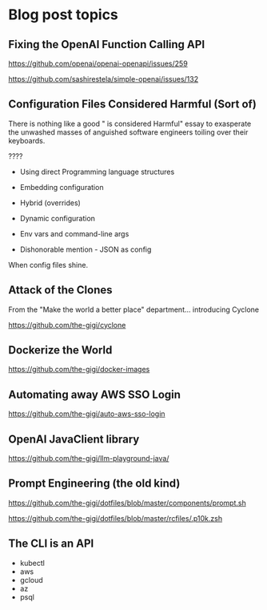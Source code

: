 # Blog post topics

## Fixing the OpenAI Function Calling API

https://github.com/openai/openai-openapi/issues/259

https://github.com/sashirestela/simple-openai/issues/132

## Configuration Files Considered Harmful (Sort of)

There is nothing like a good "<Blank> is considered Harmful" essay to exasperate the unwashed masses of anguished
software engineers toiling over their keyboards.

????

- Using direct Programming language structures 
- Embedding configuration
- Hybrid (overrides)
- Dynamic configuration
- Env vars and command-line args

- Dishonorable mention - JSON as config

When config files shine.

## Attack of the Clones

From the "Make the world a better place" department... introducing Cyclone

https://github.com/the-gigi/cyclone

## Dockerize the World

https://github.com/the-gigi/docker-images


## Automating away AWS SSO Login

https://github.com/the-gigi/auto-aws-sso-login

## OpenAI JavaClient library

https://github.com/the-gigi/llm-playground-java/

## Prompt Engineering (the old kind)

https://github.com/the-gigi/dotfiles/blob/master/components/prompt.sh

https://github.com/the-gigi/dotfiles/blob/master/rcfiles/.p10k.zsh

## The CLI is an API

- kubectl
- aws
- gcloud
- az
- psql
